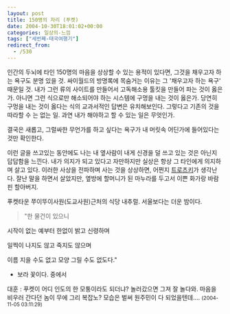 ```yaml
---
layout: post
title: 150명의 자리 (푸켓)
date: 2004-10-30T18:01:02+00:00
categories: 일상의-느낌
tags: ["세번째-태국여행기"]
redirect_from:
  - /530
---
```


인간의 두뇌에 타인 150명의 마음을 상상할 수 있는 용적이 있다면, 그것을 채우고자 하는 욕구도 분명 있을 것. 싸이월드의 방명록에 목숨거는 이유는 그 '채우고자 하는 욕구' 때문일 것. 내가 그런 류의 사이트를 만들어서 고독해소용 툴킷을 만들어 파는 것이 옳은가. 아니면 그런 식으로만 해소되어야 하는 시스템에 구멍을 내는 것이 옳은가. 당연히 구멍을 내는 것이 옳다는 식의 교과서적인 답변은 유치해보인다. 그렇다고 기존의 것을 따라할 수 는 없는 일. 과연 내가 해야하고 할 수 있는 일은 무엇인가.

결국은 새롭고, 그럴싸한 무언가를 하고 싶다는 욕구가 내 머릿속 어딘가에 들어있다는 것만 확인한다.

이런 글을 쓰고있는 동안에도 나는 내 옆사람이 내게 신경을 덜 쓰고 있는 것은 아닌지 답답함을 느낀다. 내가 의지가 되고 있다고 자만하지만 실상은 항상 그 타인에게 의지하며 살고 있다. 이러한 사상을 전파하며 사는 것을 상상하면, 어쩐지 <a href="http://jinto.pe.kr/422">트로츠키</a>가 생각난다. 잘난 말을 하면서 살았지만, 옆방에 할머니가 된 마누라를 두고서 이쁜 화가랑 바람핀 할아버지.

푸켓타운 쭈이뚜이사원(도교사원)근처의 식당 내추럴. 서울보다는 더운 밤이다.

> "한 물건이 있으니

시작이 없는 예부터 한없이 밝고 신령하며

일찍이 나지도 않고 죽지도 않으며

이름 지을 수도 없고 모양 그릴 수도 없도다."

- 보라 꽃이다. 중에서


<div id=comments>
<div class=comment>
<!--- cmt:890 --->
<!--- mail: --->
<!--- parent:0 --->
대훈 : 
푸켓이 어디 인도의 한 모퉁이라도 되더냐?
놀러갔으면 그져 잘 놀다와.
마음을 비우러 간다던 놈이 무에 그리 복잡노?
모습은 벌써 원주민이 다 되었을텐데....
 <small>(2004-11-05 03:11:29)</small>
</div>
</div>

